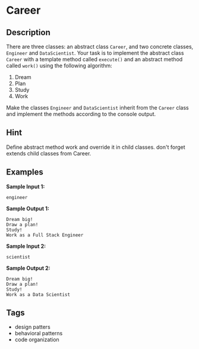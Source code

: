 # Career

## Description
There are three classes: an abstract class `Career`, and two concrete classes, `Engineer` and `DataScientist`.
Your task is to implement the abstract class `Career` with a template method called `execute()` and an abstract method called `work()` using the following algorithm:

1. Dream
2. Plan
3. Study
4. Work

Make the classes `Engineer` and `DataScientist` inherit from the `Career` class and implement the methods according to the console output.

## Hint
Define abstract method work and override it in child classes. don't forget extends child classes from Career.

## Examples
**Sample Input 1:**
```console
engineer
```

**Sample Output 1:**
```console
Dream big!
Draw a plan!
Study!
Work as a Full Stack Engineer
```

**Sample Input 2:**
```console
scientist
```

**Sample Output 2:**
```console
Dream big!
Draw a plan!
Study!
Work as a Data Scientist
```

## Tags
- design patters
- behavioral patterns
- code organization